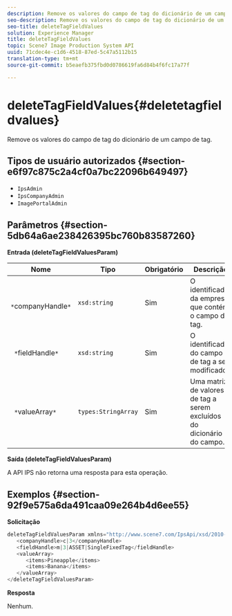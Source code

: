 ```yaml
---
description: Remove os valores do campo de tag do dicionário de um campo de tag.
seo-description: Remove os valores do campo de tag do dicionário de um campo de tag.
seo-title: deleteTagFieldValues
solution: Experience Manager
title: deleteTagFieldValues
topic: Scene7 Image Production System API
uuid: 71cdec4e-c1d6-4518-87ed-5c47a5112b15
translation-type: tm+mt
source-git-commit: b5eaefb375fbd0d0786619fa6d84b4f6fc17a77f

---
```



# deleteTagFieldValues{#deletetagfieldvalues}

Remove os valores do campo de tag do dicionário de um campo de tag.

## Tipos de usuário autorizados {#section-e6f97c875c2a4cf0a7bc22096b649497}

* `IpsAdmin`
* `IpsCompanyAdmin`
* `ImagePortalAdmin`

## Parâmetros {#section-5db64a6ae238426395bc760b83587260}

**Entrada (deleteTagFieldValuesParam)**

| Nome | Tipo | Obrigatório | Descrição |
|---|---|---|---|
| ` *`companyHandle`*` | `xsd:string` | Sim | O identificador da empresa que contém o campo de tag. |
| ` *`fieldHandle`*` | `xsd:string` | Sim | O identificador do campo de tag a ser modificado. |
| ` *`valueArray`*` | `types:StringArray` | Sim | Uma matriz de valores de tag a serem excluídos do dicionário do campo. |

**Saída (deleteTagFieldValuesParam)**

A API IPS não retorna uma resposta para esta operação.

## Exemplos {#section-92f9e575a6da491caa09e264b4d6ee55}

**Solicitação**

```java
deleteTagFieldValuesParam xmlns="http://www.scene7.com/IpsApi/xsd/2010-01-31">
   <companyHandle>c|3</companyHandle>
   <fieldHandle>m|3|ASSET|SingleFixedTag</fieldHandle>
   <valueArray>
      <items>Pineapple</items>
      <items>Banana</items>
   </valueArray>
</deleteTagFieldValuesParam>
```

**Resposta**

Nenhum.
